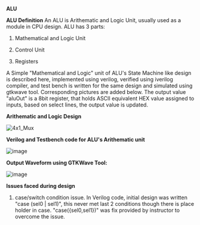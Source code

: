 ****ALU****

**ALU Definition**
An ALU is Arithematic and Logic Unit, usually used as a module in CPU design. ALU has 3 parts:

  1. Mathematical and Logic Unit

  2. Control Unit

  3. Registers

A Simple "Mathematical and Logic" unit of ALU's State Machine like design is described here, implemented using verilog, verified using iverilog compiler, and test bench is written for the same design and simulated using gtkwave tool. Corresponding pictures are added below. The output value "aluOut" is a 8bit register, that holds ASCII equivalent HEX value assigned to inputs, based on select lines, the output value is updated. 

**Arithematic and Logic Design**

![4x1_Mux](https://github.com/pavankumarka/RISCV-Hardware_Design_Program_by_VSD/assets/22821014/26bd0c2e-1aac-464b-a8df-07f4d6dc5d3f)

**Verilog and Testbench code for ALU's Arithematic unit**

![image](https://github.com/pavankumarka/RISCV-Hardware_Design_Program_by_VSD/assets/22821014/f84d634b-5597-4b12-8fa9-bcfab9a25645)


**Output Waveform using GTKWave Tool:**

![image](https://github.com/pavankumarka/RISCV-Hardware_Design_Program_by_VSD/assets/22821014/c0f46861-5578-47a3-ac95-0092e8182d4d)


**Issues faced during design**
1. case/switch condition issue. In Verilog code, initial design was written "case (sel0 | sel1)", this never met last 2 conditions though there is place holder in case. "case({sel0,sel1})" was fix provided by instructor to overcome the issue.
